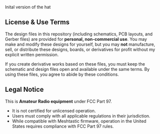 Inital version of the hat


## License & Use Terms

The design files in this repository (including schematics, PCB layouts, and Gerber files) are provided for **personal, non-commercial use**. You may make and modify these designs for yourself, but you may **not** manufacture, sell, or distribute these designs, boards, or derivatives for profit without my explicit written permission.

If you create derivative works based on these files, you must keep the schematic and design files open and available under the same terms. By using these files, you agree to abide by these conditions.

## Legal Notice
This is **Amateur Radio equipment** under FCC Part 97.
* It is not certified for unlicensed operation.
* Users must comply with all applicable regulations in their jurisdiction.
* While compatible with Meshtastic firmware, operation in the United States requires compliance with FCC Part 97 rules.
